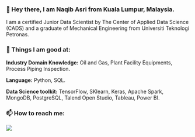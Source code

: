 ### 👋 Hey there, I am Naqib Asri from Kuala Lumpur, Malaysia.

I am a certified Junior Data Scientist by The Center of Applied Data Science (CADS) and a graduate of Mechanical Engineering from Universiti Teknologi Petronas. 

### 🌱 Things I am good at:

**Industry Domain Knowledge:** Oil and Gas, Plant Facility Equipments, Process Piping Inspection.

**Language:** Python, SQL.

**Data Science toolkit:** TensorFlow, SKlearn, Keras, Apache Spark, MongoDB, PostgreSQL, Talend Open Studio, Tableau, Power BI.


### 📫 How to reach me:
[<img target="_blank" src="https://img.icons8.com/doodle/64/000000/linkedin-circled.png"/>](https://www.linkedin.com/in/naqibasri/)
